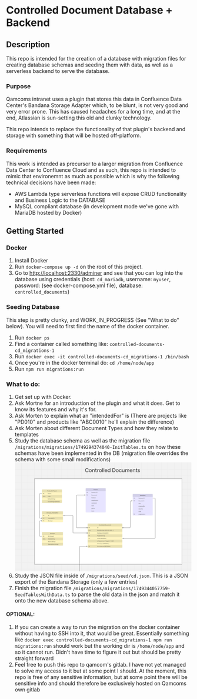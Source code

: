# Controlled Document Database + Backend 

## Description
This repo is intended for the creation of a database with migration files for creating database schemas and seeding them with data, as well as a serverless backend to serve the database.

### Purpose
Qamcoms intranet uses a plugin that stores this data in Confluence Data Center's Bandana Storage Adapter which, to be blunt, is not very good and very error prone. This has caused headaches for a long time, and at the end, Atlassian is sun-setting this old and clunky technology.

This repo intends to replace the functionality of that plugin's backend and storage with something that will be hosted off-platform.


### Requirements
This work is intended as precursor to a larger migration from Confluence Data Center to Confluence Cloud and as such, this repo is intended to mimic that environemnt as much as possible which is why the following technical decisions have been made:

 - AWS Lambda type serverless functions will expose CRUD functionality and Business Logic to the DATABASE
 - MySQL compliant database (in development mode we've gone with MariaDB hosted by Docker)


## Getting Started

### Docker
1. Install Docker
2. Run `docker-compose up -d` on the root of this project.
3. Go to [http://localhost:2330/adminer](http://localhost:2330/adminer) and see that you can log into the database using credentials (host: `cd_mariadb`, username: `myuser`, password: (see docker-compose.yml file), database: `controlled_documents`)


### Seeding Database
This step is pretty clunky, and WORK_IN_PROGRESS (See "What to do" below). You will need to first find the name of the docker container.
1. Run `docker ps`
2. Find a container called something like: `controlled-documents-cd_migrations-1`
3. Run `docker exec -it controlled-documents-cd_migrations-1 /bin/bash`
4. Once you're in the docker terminal do: `cd /home/node/app`
5. Run `npm run migrations:run`


### What to do:
1. Get set up with Docker.
2. Ask Mortne for an introduction of the plugin and what it does. Get to know its features and why it's for.
3. Ask Morten to explain what an "intendedFor" is (There are projects like "PD010" and products like "ABC0010" he'll explain the difference)
4. Ask Morten about different Document Types and how they relate to templates
5. Study the database schema as well as the migration file `/migrations/migrations/1749294374040-InitTables.ts` on how these schemas have been implemented in the DB (migration file overrides the schema with some small modifications)
![Database Diagram](/docs/images/DatabaseSchema.jpg)
6. Study the JSON file inside of `/migrations/seed/cd.json`. This is a JSON export of the Bandana Storage (only a few entries)
7. Finish the migration file `/migrations/migrations/1749344057759-SeedTablesWithData.ts` to parse the old data in the json and match it onto the new database schema above.

#### OPTIONAL:
1. If you can create a way to run the migration on the docker container without having to SSH into it, that would be great. Essentially something like `docker exec controlled-documents-cd_migrations-1 npm run migrations:run` should work but the working dir is `/home/node/app` and so it cannot run. Didn't have time to figure it out but should be pretty straight forward
2. Feel free to push this repo to qamcom's gitlab. I have not yet managed to solve my access to it but at some point I should. At the moment, this repo is free of any sensitive information, but at some point there will be sensitive info and should therefore be exclusively hosted on Qamcoms own gitlab